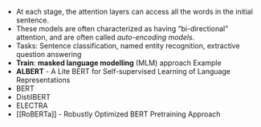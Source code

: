 - At each stage, the attention layers can access all the words in the initial sentence.
- These models are often characterized as having “bi-directional” attention, and are often called _auto-encoding models_.
- Tasks: Sentence classification, named entity recognition, extractive question answering
- **Train**: **masked language modelling** (MLM) approach
Example
- **ALBERT** - A Lite BERT for Self-supervised Learning of Language Representations
- BERT
- DistilBERT
- ELECTRA
- [[RoBERTa]] - Robustly Optimized BERT Pretraining Approach